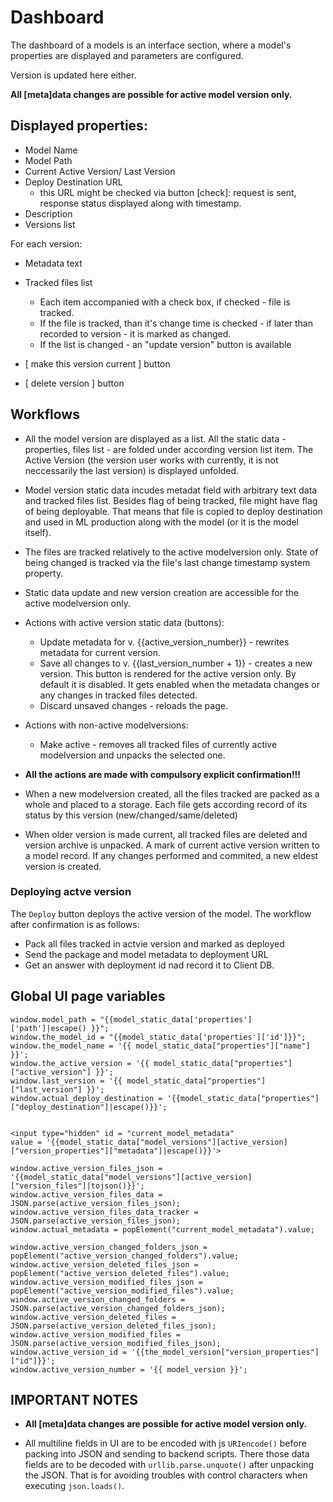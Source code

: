 # Dashboard

The dashboard of a models is an interface section, where a model's properties are displayed and
parameters are configured.

Version is updated here either.

**All [meta]data changes are possible for active model version only.**


## Displayed properties:

+ Model Name
+ Model Path
+ Current Active Version/ Last Version
+ Deploy Destination URL
    * this URL might be checked via button [check]: request is sent, response status displayed along with timestamp.
+ Description
+ Versions list

For each version:

+ Metadata text

+ Tracked files list
    * Each item accompanied with a check box, if checked - file is tracked.
    * If the file is tracked, than it's change time is checked - if later than recorded to version - it is marked as changed.
    * If the list is changed - an "update version" button is available

+ [ make this version current ] button
+ [ delete version ] button


## Workflows

+ All the model version are displayed as a list. All the static data - properties, files list - are folded under according version list item.
The Active Version (the version user works with currently, it is not neccessarily the last version) is displayed unfolded.

+ Model version static data incudes metadat field with arbitrary text data and tracked files list. Besides flag of being tracked, file might have flag of being deployable. That means that file is copied to deploy destination and used in ML production along with the model (or it is the model itself).

+ The files are tracked relatively to the active modelversion only. State of being changed is tracked via the file's last change timestamp system property.

+ Static data update and new version creation are accessible for the active modelversion only.

+ Actions with active version static data (buttons):
    * Update metadata for v. {{active_version_number}} - rewrites metadata for current version.
    * Save all changes to v. {{last_version_number + 1}} - creates a new version.
        This button is rendered for the active version only. By default it is disabled. It gets enabled when the metadata changes or any changes in tracked files detected.
    * Discard unsaved changes - reloads the page.

+ Actions with non-active modelversions:
    * Make active - removes all tracked files of currently active modelversion and unpacks the selected one.

+ **All the actions are made with compulsory explicit confirmation!!!**

+ When a new modelversion created, all the files tracked are packed as a whole and placed to a storage. Each file gets according record of its status by this version (new/changed/same/deleted)

+ When older version is made current, all tracked files are deleted and version archive is unpacked.
    A mark of current active version written to a model record. If any changes performed and commited, a new eldest version is created.

### Deploying actve version

The `Deploy` button deploys the active version of the model.
The workflow after confirmation is as follows:
+ Pack all files tracked in actvie version and marked as deployed
+ Send the package and model metadata to deployment URL
+ Get an answer with deployment id nad record it to Client DB.

## Global UI page variables
```
window.model_path = "{{model_static_data['properties']['path']|escape() }}";
window.the_model_id = "{{model_static_data['properties']['id']}}";
window.the_model_name = '{{ model_static_data["properties"]["name"] }}';
window.the_active_version = '{{ model_static_data["properties"]["active_version"] }}';
window.last_version = '{{ model_static_data["properties"]["last_version"] }}';
window.actual_deploy_destination = '{{model_static_data["properties"]["deploy_destination"]|escape()}}';


<input type="hidden" id = "current_model_metadata" 
value = '{{model_static_data["model_versions"][active_version]["version_properties"]["metadata"]|escape()}}'>

window.active_version_files_json = '{{model_static_data["model_versions"][active_version]["version_files"]|tojson()}}';
window.active_version_files_data = JSON.parse(active_version_files_json);
window.active_version_files_data_tracker = JSON.parse(active_version_files_json);
window.actual_metadata = popElement("current_model_metadata").value;

window.active_version_changed_folders_json = popElement("active_version_changed_folders").value;
window.active_version_deleted_files_json = popElement("active_version_deleted_files").value;
window.active_version_modified_files_json = popElement("active_version_modified_files").value;
window.active_version_changed_folders = JSON.parse(active_version_changed_folders_json);
window.active_version_deleted_files = JSON.parse(active_version_deleted_files_json);
window.active_version_modified_files = JSON.parse(active_version_modified_files_json);
window.active_version_id = '{{the_model_version["version_properties"]["id"]}}';
window.active_version_number = '{{ model_version }}';
```

## IMPORTANT NOTES

* **All [meta]data changes are possible for active model version only.**

* All multiline fields in UI are to be encoded with js `URIencode()` before packing into JSON and sending to backend scripts.
    There those data fields are to be decoded with `urllib.parse.unquote()` after unpacking the JSON.
    That is for avoiding troubles with control characters when executing `json.loads()`.
